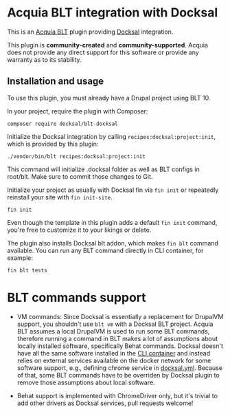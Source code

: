 Acquia BLT integration with Docksal
====

This is an [Acquia BLT](https://github.com/acquia/blt) plugin providing [Docksal](https://docksal.io/) integration.

This plugin is **community-created** and **community-supported**. Acquia does not provide any direct support for this software or provide any warranty as to its stability.

## Installation and usage

To use this plugin, you must already have a Drupal project using BLT 10.

In your project, require the plugin with Composer:

`composer require docksal/blt-docksal`

Initialize the Docksal integration by calling `recipes:docksal:project:init`, which is provided by this plugin:

`./vendor/bin/blt recipes:docksal:project:init`

This command will initialize .docksal folder as well as BLT configs in root/blt.
Make sure to commit those changes to Git.

Initialize your project as usually with Docksal fin via `fin init` or repeatedly reinstall your site with `fin init-site`.

`fin init`

Even though the template in this plugin adds a default `fin init` command, you're free to customize it to your likings or delete.

The plugin also installs Docksal blt addon, which makes `fin blt` command available. You can run any BLT command directly in CLI container, for example:

`fin blt tests`

# BLT commands support

- VM commands:
Since Docksal is essentially a replacement for DrupalVM support, you shouldn't use `blt vm` with a Docksal
BLT project. Acquia BLT assumes a local DrupalVM is used to run some BLT commands, therefore running a command
in BLT makes a lot of assumptions about locally installed software, specifically Behat commands. 
Docksal doesn't have all the same software installed in the [CLI container](https://github.com/docksal/service-cli) and
instead relies on external services available on the docker network for some software support, e.g., defining chrome service in [docksal.yml](./config/.docksal/docksal.yml). Because of that, some BLT commands have to be overriden
by Docksal plugin to remove those assumptions about local software.

- Behat support is implemented with ChromeDriver only, but it's trivial to add other drivers as Docksal services, pull requests welcome!
